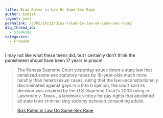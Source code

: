```yaml
---
title: Bias Ruled in Law On Same-Sex Rape
author: bsoist
layout: post
permalink: /2005/10/22/bias-ruled-in-law-on-same-sex-rape/
dsq_thread_id:
  - 53604182
categories:
  - Freedom
---
```

I may not like what these teens did, but I certainly don&#8217;t think the punishment shoud have been 17 years in prison!  


> The Kansas Supreme Court yesterday struck down a state law that penalized same-sex statutory rapes by 18-year-olds much more harshly than heterosexual cases, ruling that the law unconstitutionally discriminated against gays.In a 6 to 0 opinion, the court said its decision was required by the U.S. Supreme Court&#8217;s 2003 ruling in Lawrence v. Texas , a landmark victory for gay rights that abolished all state laws criminalizing sodomy between consenting adults.</p>
[Bias Ruled in Law On Same-Sex Rape][1]

 [1]: http://www.washingtonpost.com/wp-dyn/content/article/2005/10/21/AR2005102101680.html
